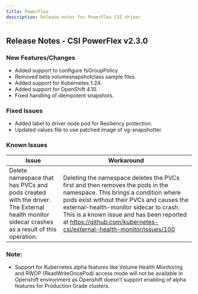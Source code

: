 ```yaml
---
title: PowerFlex
description: Release notes for PowerFlex CSI driver
---
```


## Release Notes - CSI PowerFlex v2.3.0

### New Features/Changes
- Added support to configure fsGroupPolicy
- Removed beta volumesnapshotclass sample files.
- Added support for Kubernetes 1.24.
- Added support for OpenShift 4.10.
- Fixed handling of idempotent snapshots.

### Fixed Issues

-  Added label to driver node pod for Resiliency protection.
-  Updated values file to use patched image of vg-snapshotter. 

### Known Issues

| Issue | Workaround |
|-------|------------|
| Delete namespace that has PVCs and pods created with the driver. The External health monitor sidecar crashes as a result of this operation.| Deleting the namespace deletes the PVCs first and then removes the pods in the namespace. This brings a condition where pods exist without their PVCs and causes the external-health-monitor sidecar to crash. This is a known issue and has been reported at https://github.com/kubernetes-csi/external-health-monitor/issues/100|

### Note:

- Support for Kubernetes alpha features like Volume Health Monitoring and RWOP (ReadWriteOncePod) access mode will not be available in Openshift environment as Openshift doesn't support enabling of alpha features for Production Grade clusters.
